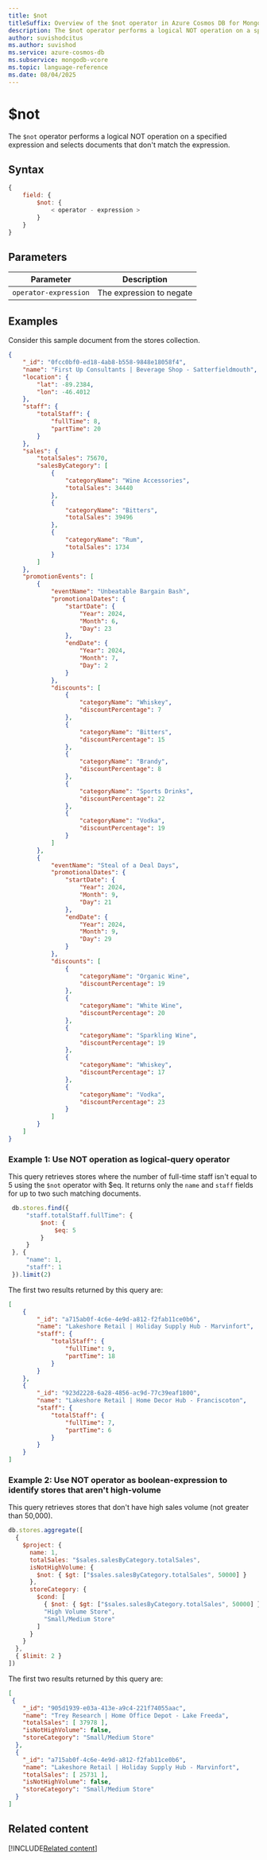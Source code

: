 ```yaml
---
title: $not
titleSuffix: Overview of the $not operator in Azure Cosmos DB for MongoDB (vCore)
description: The $not operator performs a logical NOT operation on a specified expression, selecting documents that don't match the expression.
author: suvishodcitus
ms.author: suvishod
ms.service: azure-cosmos-db
ms.subservice: mongodb-vcore
ms.topic: language-reference
ms.date: 08/04/2025
---
```


# $not

The `$not` operator performs a logical NOT operation on a specified expression and selects documents that don't match the expression.

## Syntax

```javascript
{
    field: {
        $not: {
            < operator - expression >
        }
    }
}
```

## Parameters

| Parameter | Description |
|-----------|-------------|
| `operator-expression` | The expression to negate |

## Examples

Consider this sample document from the stores collection.

```json
{
    "_id": "0fcc0bf0-ed18-4ab8-b558-9848e18058f4",
    "name": "First Up Consultants | Beverage Shop - Satterfieldmouth",
    "location": {
        "lat": -89.2384,
        "lon": -46.4012
    },
    "staff": {
        "totalStaff": {
            "fullTime": 8,
            "partTime": 20
        }
    },
    "sales": {
        "totalSales": 75670,
        "salesByCategory": [
            {
                "categoryName": "Wine Accessories",
                "totalSales": 34440
            },
            {
                "categoryName": "Bitters",
                "totalSales": 39496
            },
            {
                "categoryName": "Rum",
                "totalSales": 1734
            }
        ]
    },
    "promotionEvents": [
        {
            "eventName": "Unbeatable Bargain Bash",
            "promotionalDates": {
                "startDate": {
                    "Year": 2024,
                    "Month": 6,
                    "Day": 23
                },
                "endDate": {
                    "Year": 2024,
                    "Month": 7,
                    "Day": 2
                }
            },
            "discounts": [
                {
                    "categoryName": "Whiskey",
                    "discountPercentage": 7
                },
                {
                    "categoryName": "Bitters",
                    "discountPercentage": 15
                },
                {
                    "categoryName": "Brandy",
                    "discountPercentage": 8
                },
                {
                    "categoryName": "Sports Drinks",
                    "discountPercentage": 22
                },
                {
                    "categoryName": "Vodka",
                    "discountPercentage": 19
                }
            ]
        },
        {
            "eventName": "Steal of a Deal Days",
            "promotionalDates": {
                "startDate": {
                    "Year": 2024,
                    "Month": 9,
                    "Day": 21
                },
                "endDate": {
                    "Year": 2024,
                    "Month": 9,
                    "Day": 29
                }
            },
            "discounts": [
                {
                    "categoryName": "Organic Wine",
                    "discountPercentage": 19
                },
                {
                    "categoryName": "White Wine",
                    "discountPercentage": 20
                },
                {
                    "categoryName": "Sparkling Wine",
                    "discountPercentage": 19
                },
                {
                    "categoryName": "Whiskey",
                    "discountPercentage": 17
                },
                {
                    "categoryName": "Vodka",
                    "discountPercentage": 23
                }
            ]
        }
    ]
}
```

### Example 1: Use NOT operation as logical-query operator

This query retrieves stores where the number of full-time staff isn't equal to 5 using the `$not` operator with $eq. It returns only the `name` and `staff` fields for up to two such matching documents.

```javascript
 db.stores.find({
     "staff.totalStaff.fullTime": {
         $not: {
             $eq: 5
         }
     }
 }, {
     "name": 1,
     "staff": 1
 }).limit(2)
```

The first two results returned by this query are:

```json
[
    {
        "_id": "a715ab0f-4c6e-4e9d-a812-f2fab11ce0b6",
        "name": "Lakeshore Retail | Holiday Supply Hub - Marvinfort",
        "staff": {
            "totalStaff": {
                "fullTime": 9,
                "partTime": 18
            }
        }
    },
    {
        "_id": "923d2228-6a28-4856-ac9d-77c39eaf1800",
        "name": "Lakeshore Retail | Home Decor Hub - Franciscoton",
        "staff": {
            "totalStaff": {
                "fullTime": 7,
                "partTime": 6
            }
        }
    }
]
```

### Example 2: Use NOT operator as boolean-expression to identify stores that aren't high-volume

This query retrieves stores that don't have high sales volume (not greater than 50,000).

```javascript
db.stores.aggregate([
  {
    $project: {
      name: 1,
      totalSales: "$sales.salesByCategory.totalSales",
      isNotHighVolume: {
        $not: { $gt: ["$sales.salesByCategory.totalSales", 50000] }
      },
      storeCategory: {
        $cond: [
          { $not: { $gt: ["$sales.salesByCategory.totalSales", 50000] } },
          "High Volume Store",
          "Small/Medium Store"
        ]
      }
    }
  },
  { $limit: 2 }
])
```

The first two results returned by this query are:

```json
[
 {
    "_id": "905d1939-e03a-413e-a9c4-221f74055aac",
    "name": "Trey Research | Home Office Depot - Lake Freeda",
    "totalSales": [ 37978 ],
    "isNotHighVolume": false,
    "storeCategory": "Small/Medium Store"
  },
  {
    "_id": "a715ab0f-4c6e-4e9d-a812-f2fab11ce0b6",
    "name": "Lakeshore Retail | Holiday Supply Hub - Marvinfort",
    "totalSales": [ 25731 ],
    "isNotHighVolume": false,
    "storeCategory": "Small/Medium Store"
  }
]
```

## Related content

[!INCLUDE[Related content](../includes/related-content.md)]

